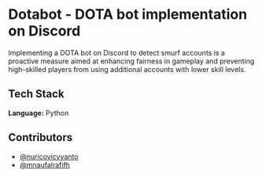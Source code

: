 # Dotabot - DOTA bot implementation on Discord
Implementing a DOTA bot on Discord to detect smurf accounts is a proactive measure aimed at enhancing fairness in gameplay and preventing high-skilled players from using additional accounts with lower skill levels.

## Tech Stack

**Language:** Python


## Contributors

- [@nuricovicyyanto](https://github.com/NuricoVicyyanto)
- [@mnaufalrafifh](https://github.com/mnaufalrafifh)

